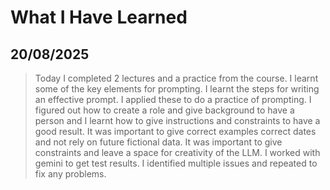 # What I Have Learned

## 20/08/2025

> Today I completed 2 lectures and a practice from the course. I learnt some of the key elements for prompting. I learnt the steps for writing an effective prompt. I applied these to do a practice of prompting. I figured out how to create a role and give background to have a person and I learnt how to give instructions and constraints to have a good result. It was important to give correct examples correct dates and not rely on future fictional data. It was important to give constraints and leave a space for creativity of the LLM. I worked with gemini to get test results. I identified multiple issues and repeated to fix any problems.
 